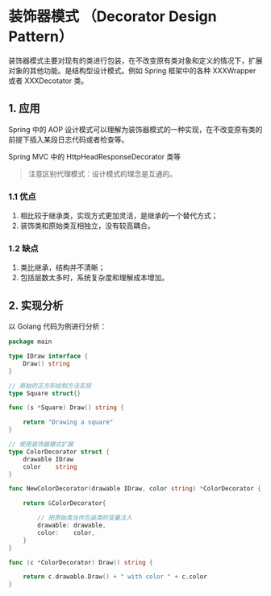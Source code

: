# 装饰器模式 （Decorator Design Pattern）

装饰器模式主要对现有的类进行包装，在不改变原有类对象和定义的情况下，扩展对象的其他功能。是结构型设计模式。例如 Spring 框架中的各种 XXXWrapper 或者 XXXDecotator 类。

## 1. 应用

Spring 中的 AOP 设计模式可以理解为装饰器模式的一种实现，在不改变原有类的前提下插入某段日志代码或者检查等。

Spring MVC 中的 HttpHeadResponseDecorator 类等

> 注意区别代理模式：设计模式的理念是互通的。

### 1.1 优点

1. 相比较于继承类，实现方式更加灵活，是继承的一个替代方式；
2. 装饰类和原始类互相独立，没有较高耦合。

### 1.2 缺点

1. 类比继承，结构并不清晰；
2. 包括层数太多时，系统复杂度和理解成本增加。

## 2. 实现分析

以 Golang 代码为例进行分析：

```go
package main

type IDraw interface {
	Draw() string
}

// 原始的正方形绘制方法实现
type Square struct{}

func (s *Square) Draw() string {

	return "Drawing a square"
}

// 使用装饰器模式扩展
type ColorDecorator struct {
	drawable IDraw
	color    string
}

func NewColorDecorator(drawable IDraw, color string) *ColorDecorator {

	return &ColorDecorator{

		// 把原始类当作包装类的变量注入
		drawable: drawable,
		color:    color,
	}
}

func (c *ColorDecorator) Draw() string {

	return c.drawable.Draw() + " with color " + c.color
}
```
